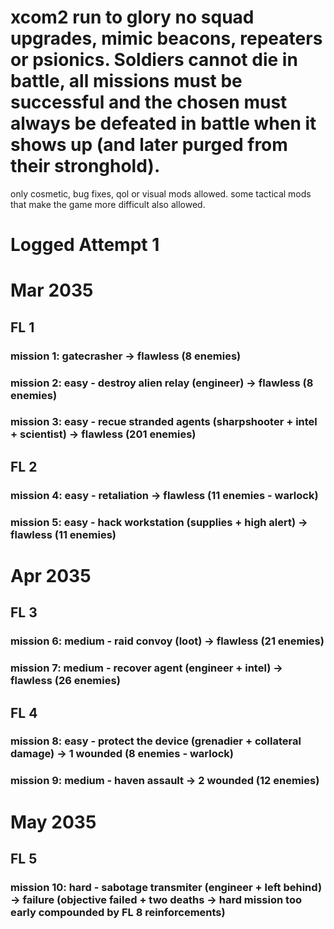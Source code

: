 # xcom2 run to glory no squad upgrades, mimic beacons, repeaters or psionics. Soldiers cannot die in battle, all missions must be successful and the chosen must always be defeated in battle when it shows up (and later purged from their stronghold).

only cosmetic, bug fixes, qol or visual mods allowed. some tactical mods that make the game more difficult also allowed.

# Logged Attempt 1

# Mar 2035
## FL 1
### mission 1: gatecrasher -> flawless (8 enemies)
### mission 2: easy - destroy alien relay (engineer) -> flawless (8 enemies)
### mission 3: easy - recue stranded agents (sharpshooter + intel + scientist) -> flawless (201 enemies)
## FL 2
### mission 4: easy - retaliation -> flawless (11 enemies - warlock)
### mission 5: easy - hack workstation (supplies + high alert) -> flawless (11 enemies)
# Apr 2035
## FL 3
### mission 6: medium - raid convoy (loot) -> flawless (21 enemies)
### mission 7: medium - recover agent (engineer + intel) -> flawless (26 enemies)
## FL 4
### mission 8: easy - protect the device (grenadier + collateral damage) -> 1 wounded (8 enemies - warlock)
### mission 9: medium - haven assault -> 2 wounded (12 enemies)
# May 2035
## FL 5
### mission 10: hard - sabotage transmiter (engineer + left behind) -> failure (objective failed + two deaths -> hard mission too early compounded by FL 8 reinforcements)